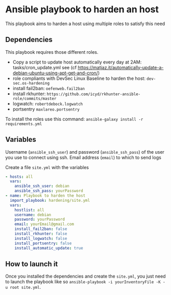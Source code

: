 # Ansible playbook to harden an host

This playbook aims to harden a host using multiple roles to satisfy this need

## Dependencies

This playbook requires those different roles.

- Copy a script to update host automatically every day at 2AM: tasks/cron_update.yml see (cf <https://matjaz.it/automatically-update-a-debian-ubuntu-using-apt-get-and-cron/>)
- role compliants with DevSec Linux Baseline to harden the host: `dev-sec.os-hardening`
- install fail2ban: `oefenweb.fail2ban`
- install rkhunter: `https://github.com/icyd/rkhunter-ansible-role/commits/master`
- logwatch: `robertdebock.logwatch`
- portsentry `maxlareo.portsentry`

To install the roles use this command:
`ansible-galaxy install -r  requirements.yml`

## Variables

Username (`ansible_ssh_user`) and password (`ansible_ssh_pass`) of the user you use to connect using ssh.
Email address (`email`) to which to send logs

Create a file `site.yml` with the variables

```yml
- hosts: all
  vars:
    ansible_ssh_user: debian
    ansible_ssh_pass: yourPassword
- name: Playbook to harden the host
  import_playbook: hardening/site.yml
  vars:
    hostlist: all
    username: debian
    password: yourPassword
    email: yourEmail@gmail.com
    install_fail2ban: false
    install_rkhunter: false
    install_logwatch: false
    install_portsentry: false
    install_automatic_update: true
```

## How to launch it

Once you installed the dependencies and create the `site.yml`, you just need to launch the playbook like so `ansible-playbook -i yourInventoryFile -K -u root site.yml`.

